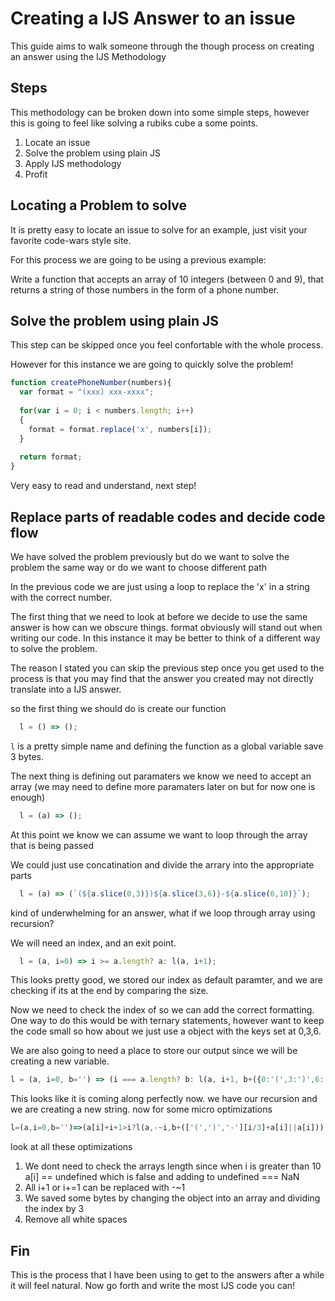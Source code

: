 # Creating a IJS Answer to an issue

This guide aims to walk someone through the though process on creating an answer using the IJS Methodology

## Steps

This methodology can be broken down into some simple steps, however this is going to feel like solving a rubiks cube a some points.

1. Locate an issue
2. Solve the problem using plain JS
3. Apply IJS methodology
4. Profit

## Locating a Problem to solve

It is pretty easy to locate an issue to solve for an example, just visit your favorite code-wars style site.

For this process we are going to be using a previous example:

Write a function that accepts an array of 10 integers (between 0 and 9), that returns a string of those numbers in the form of a phone number.

## Solve the problem using plain JS

This step can be skipped once you feel confortable with the whole process.

However for this instance we are going to quickly solve the problem!

```JavaScript
function createPhoneNumber(numbers){
  var format = "(xxx) xxx-xxxx";
  
  for(var i = 0; i < numbers.length; i++)
  {
    format = format.replace('x', numbers[i]);
  }
  
  return format;
}
```

Very easy to read and understand, next step!

## Replace parts of readable codes and decide code flow

We have solved the problem previously but do we want to solve the problem the same way or do we want to choose different path

In the previous code we are just using a loop to replace the 'x' in a string with the correct number. 

The first thing that we need to look at before we decide to use the same answer is how can we obscure things. format obviously will stand out when writing our code. In this instance it may be better to think of a different way to solve the problem.

The reason I stated you can skip the previous step once you get used to the process is that you may find that the answer you created may not directly translate into a IJS answer.

so the first thing we should do is create our function

```JavaScript
  l = () => ();
```

`l` is a pretty simple name and defining the function as a global variable save 3 bytes.

The next thing is defining out paramaters we know we need to accept an array (we may need to define more paramaters later on but for now one is enough)

```JavaScript
  l = (a) => ();
```

At this point we know we can assume we want to loop through the array that is being passed

We could just use concatination and divide the arrary into the appropriate parts

```JavaScript
  l = (a) => (`(${a.slice(0,3)})${a.slice(3,6)}-${a.slice(6,10)}`);
```

kind of underwhelming for an answer, what if we loop through array using recursion?

We will need an index, and an exit point.

```JavaScript
  l = (a, i=0) => i >= a.length? a: l(a, i+1);
```

This looks pretty good, we stored our index as default paramter, and we are checking if its at the end by comparing the size.

Now we need to check the index of so we can add the correct formatting. One way to do this would be with ternary statements, however want to keep the code small so how about we just use a object with the keys set at 0,3,6.

We are also going to need a place to store our output since we will be creating a new variable.


```JavaScript
l = (a, i=0, b='') => (i === a.length? b: l(a, i+1, b+({0:'(',3:')',6:'-'}[i]||'')+a[i]));
```

This looks like it is coming along perfectly now. we have our recursion and we are creating a new string. now for some micro optimizations

```JavaScript
l=(a,i=0,b='')=>(a[i]+i+1>i?l(a,-~i,b+(['(',')','-'][i/3]+a[i]||a[i])):b);
```

look at all these optimizations

1. We dont need to check the arrays length since when i is greater than 10 a[i] == undefined which is false and adding to undefined === NaN
2. All i+1 or i+=1 can be replaced with -~1
3. We saved some bytes by changing the object into an array and dividing the index by 3
4. Remove all white spaces

## Fin

This is the process that I have been using to get to the answers after a while it will feel natural. Now go forth and write the most IJS code you can!

